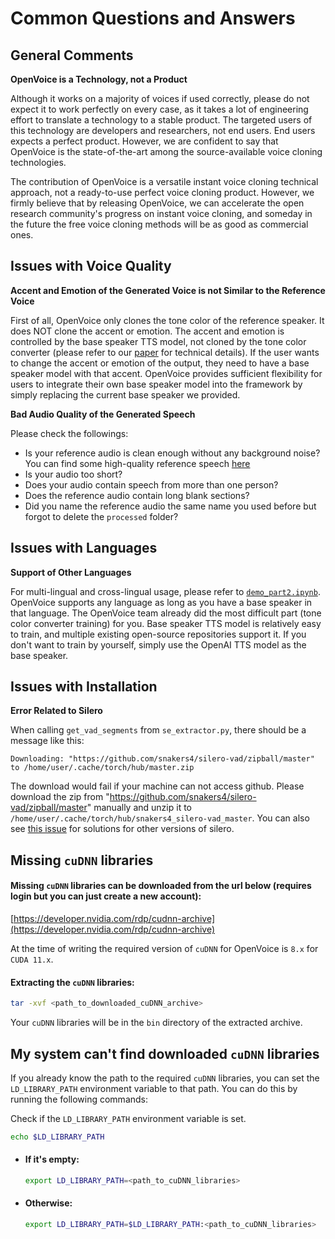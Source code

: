 # Common Questions and Answers

## General Comments

**OpenVoice is a Technology, not a Product**

Although it works on a majority of voices if used correctly, please do not expect it to work perfectly on every case, as it takes a lot of engineering effort to translate a technology to a stable product. The targeted users of this technology are developers and researchers, not end users. End users expects a perfect product. However, we are confident to say that OpenVoice is the state-of-the-art among the source-available voice cloning technologies.

The contribution of OpenVoice is a versatile instant voice cloning technical approach, not a ready-to-use perfect voice cloning product. However, we firmly believe that by releasing OpenVoice, we can accelerate the open research community's progress on instant voice cloning, and someday in the future the free voice cloning methods will be as good as commercial ones.

## Issues with Voice Quality

**Accent and Emotion of the Generated Voice is not Similar to the Reference Voice**

First of all, OpenVoice only clones the tone color of the reference speaker. It does NOT clone the accent or emotion. The accent and emotion is controlled by the base speaker TTS model, not cloned by the tone color converter (please refer to our [paper](https://arxiv.org/pdf/2312.01479.pdf) for technical details). If the user wants to change the accent or emotion of the output, they need to have a base speaker model with that accent. OpenVoice provides sufficient flexibility for users to integrate their own base speaker model into the framework by simply replacing the current base speaker we provided.

**Bad Audio Quality of the Generated Speech** 

Please check the followings:
- Is your reference audio is clean enough without any background noise? You can find some high-quality reference speech [here](https://aiartes.com/voiceai)
- Is your audio too short?
- Does your audio contain speech from more than one person?
- Does the reference audio contain long blank sections?
- Did you name the reference audio the same name you used before but forgot to delete the `processed` folder?

## Issues with Languages

**Support of Other Languages**

For multi-lingual and cross-lingual usage, please refer to [`demo_part2.ipynb`](https://github.com/myshell-ai/OpenVoice/blob/main/demo_part2.ipynb). OpenVoice supports any language as long as you have a base speaker in that language. The OpenVoice team already did the most difficult part (tone color converter training) for you. Base speaker TTS model is relatively easy to train, and multiple existing open-source repositories support it. If you don't want to train by yourself, simply use the OpenAI TTS model as the base speaker.

## Issues with Installation
**Error Related to Silero**

When calling `get_vad_segments` from `se_extractor.py`, there should be a message like this:
```
Downloading: "https://github.com/snakers4/silero-vad/zipball/master" to /home/user/.cache/torch/hub/master.zip
```
The download would fail if your machine can not access github. Please download the zip from "https://github.com/snakers4/silero-vad/zipball/master" manually and unzip it to `/home/user/.cache/torch/hub/snakers4_silero-vad_master`. You can also see [this issue](https://github.com/myshell-ai/OpenVoice/issues/57) for solutions for other versions of silero.

## Missing `cuDNN` libraries
#### Missing `cuDNN` libraries can be downloaded from the url below (requires login but you can just create a new account):

[https://developer.nvidia.com/rdp/cudnn-archive](https://developer.nvidia.com/rdp/cudnn-archive)

At the time of writing the required version of `cuDNN` for OpenVoice is `8.x` for `CUDA 11.x`.

#### Extracting the `cuDNN` libraries:
```bash
tar -xvf <path_to_downloaded_cuDNN_archive>
```

Your `cuDNN` libraries will be in the `bin` directory of the extracted archive.

## My system can't find downloaded `cuDNN` libraries

If you already know the path to the required `cuDNN` libraries, you can set the `LD_LIBRARY_PATH` environment variable to that path. You can do this by running the following commands:
  
Check if the `LD_LIBRARY_PATH` environment variable is set.
```bash
echo $LD_LIBRARY_PATH
```

- #### If it's empty:
  ```bash
  export LD_LIBRARY_PATH=<path_to_cuDNN_libraries>
  ```

- #### Otherwise:
  ```bash
  export LD_LIBRARY_PATH=$LD_LIBRARY_PATH:<path_to_cuDNN_libraries>
  ```
